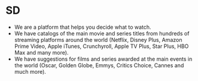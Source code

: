 # SD

- We are a platform that helps you decide what to watch.
- We have catalogs of the main movie and series titles from hundreds of streaming platforms around the world (Netflix, Disney Plus, Amazon Prime Video, Apple iTunes, Crunchyroll, Apple TV Plus, Star Plus, HBO Max and many more).
- We have suggestions for films and series awarded at the main events in the world (Oscar, Golden Globe, Emmys, Critics Choice, Cannes and much more).
